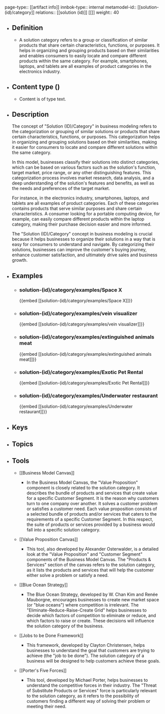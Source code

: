 page-type:: [[artifact info]]
innbok-type:: internal
metamodel-id:: [[solution-(id)/category]]
relations:: [[solution (id)]] [[]]
weight:: 40

- ## Definition
  - A solution category refers to a group or classification of similar products that share certain characteristics, functions, or purposes. It helps in organizing and grouping products based on their similarities and enables consumers to easily locate and compare different products within the same category. For example, smartphones, laptops, and tablets are all examples of product categories in the electronics industry.
- ## Content type ()
  - Content is of type text.
  
- ## Description
  The concept of "Solution (ID)/Category" in business modeling refers to the categorization or grouping of similar solutions or products that share certain characteristics, functions, or purposes. This categorization helps in organizing and grouping solutions based on their similarities, making it easier for consumers to locate and compare different solutions within the same category.
  
  In this model, businesses classify their solutions into distinct categories, which can be based on various factors such as the solution's function, target market, price range, or any other distinguishing features. This categorization process involves market research, data analysis, and a deep understanding of the solution's features and benefits, as well as the needs and preferences of the target market.
  
  For instance, in the electronics industry, smartphones, laptops, and tablets are all examples of product categories. Each of these categories contains products that serve similar purposes and share certain characteristics. A consumer looking for a portable computing device, for example, can easily compare different products within the laptop category, making their purchase decision easier and more informed.
  
  The "Solution (ID)/Category" concept in business modeling is crucial because it helps businesses to organize their solutions in a way that is easy for consumers to understand and navigate. By categorizing their solutions, businesses can improve the customer's buying journey, enhance customer satisfaction, and ultimately drive sales and business growth.
- ## Examples
  - ### solution-(id)/category/examples/Space X
    {{embed [[solution-(id)/category/examples/Space X]]}}
  - ### solution-(id)/category/examples/vein visualizer
    {{embed [[solution-(id)/category/examples/vein visualizer]]}}
  - ### solution-(id)/category/examples/extinguished animals meat
    {{embed [[solution-(id)/category/examples/extinguished animals meat]]}}
  - ### solution-(id)/category/examples/Exotic Pet Rental
    {{embed [[solution-(id)/category/examples/Exotic Pet Rental]]}}
  - ### solution-(id)/category/examples/Underwater restaurant
    {{embed [[solution-(id)/category/examples/Underwater restaurant]]}}
  
- ## Keys
  
- ## Topics
  
- ## Tools
  - [[Business Model Canvas]]
    - In the Business Model Canvas, the "Value Proposition" component is closely related to the solution category. It describes the bundle of products and services that create value for a specific Customer Segment. It is the reason why customers turn to one company over another. It solves a customer problem or satisfies a customer need. Each value proposition consists of a selected bundle of products and/or services that caters to the requirements of a specific Customer Segment. In this respect, the suite of products or services provided by a business would fall into a specific solution category.
    
  - [[Value Proposition Canvas]]
    - This tool, also developed by Alexander Osterwalder, is a detailed look at the "Value Proposition" and "Customer Segment" components of the Business Model Canvas. The "Products & Services" section of the canvas refers to the solution category, as it lists the products and services that will help the customer either solve a problem or satisfy a need.
  
  - [[Blue Ocean Strategy]]
    - The Blue Ocean Strategy, developed by W. Chan Kim and Renée Mauborgne, encourages businesses to create new market space (or "blue oceans") where competition is irrelevant. The "Eliminate-Reduce-Raise-Create Grid" helps businesses to decide which factors of competition to eliminate or reduce, and which factors to raise or create. These decisions will influence the solution category of the business.
  
  - [[Jobs to be Done Framework]]
    - This framework, developed by Clayton Christensen, helps businesses to understand the goal that customers are trying to achieve (the "job to be done"). The solution category of a business will be designed to help customers achieve these goals.
  
  - [[Porter's Five Forces]]
    - This tool, developed by Michael Porter, helps businesses to understand the competitive forces in their industry. The "Threat of Substitute Products or Services" force is particularly relevant to the solution category, as it refers to the possibility of customers finding a different way of solving their problem or meeting their need.

